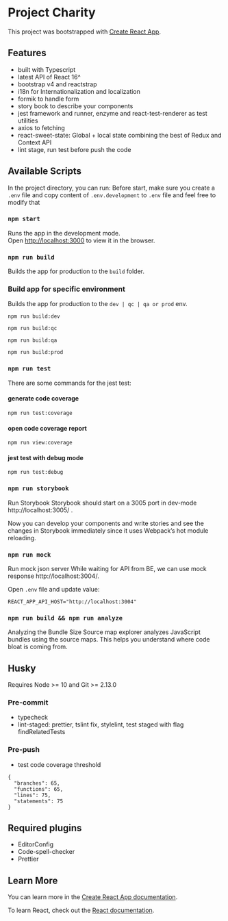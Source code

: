 # Project Charity
This project was bootstrapped with [Create React App](https://github.com/facebook/create-react-app).

## Features

- built with Typescript
- latest API of React 16^
- bootstrap v4 and reactstrap
- i18n for Internationalization and localization
- formik to handle form
- story book to describe your components
- jest framework and runner, enzyme and react-test-renderer as test utilities
- axios to fetching
- react-sweet-state: Global + local state combining the best of Redux and Context API
- lint stage, run test before push the code

## Available Scripts

In the project directory, you can run:
Before start, make sure you create a `.env` file and copy content of `.env.development` to `.env` file and feel free to modify that
### `npm start`

Runs the app in the development mode.<br />
Open [http://localhost:3000](http://localhost:3000) to view it in the browser.


### `npm run build`

Builds the app for production to the `build` folder.

### Build app for specific environment

Builds the app for production to the `dev | qc | qa or prod` env.
```
npm run build:dev
```

```
npm run build:qc
```

```
npm run build:qa
```

```
npm run build:prod
```


### `npm run test`
There are some commands for the jest test:
#### generate code coverage
```
npm run test:coverage
```

#### open code coverage report
```
npm run view:coverage
```

#### jest test with debug mode
```
npm run test:debug
```

### `npm run storybook`

Run Storybook
Storybook should start on a 3005 port in dev-mode http://localhost:3005/ .

Now you can develop your components and write stories and see the changes in Storybook immediately since it uses Webpack’s hot module reloading.


### `npm run mock`

Run mock json server
While waiting for API from BE, we can use mock response http://localhost:3004/.

Open `.env` file and update value:
```
REACT_APP_API_HOST="http://localhost:3004"
```

### `npm run build && npm run analyze`

Analyzing the Bundle Size
Source map explorer analyzes JavaScript bundles using the source maps. This helps you understand where code bloat is coming from.

## Husky
Requires Node >= 10 and Git >= 2.13.0

### Pre-commit
- typecheck
- lint-staged: prettier, tslint fix, stylelint, test staged with flag findRelatedTests

### Pre-push
- test code coverage threshold
```
{
  "branches": 65,
  "functions": 65,
  "lines": 75,
  "statements": 75
}
```

## Required plugins
- EditorConfig
- Code-spell-checker
- Prettier

## Learn More

You can learn more in the [Create React App documentation](https://facebook.github.io/create-react-app/docs/getting-started).

To learn React, check out the [React documentation](https://reactjs.org/).
